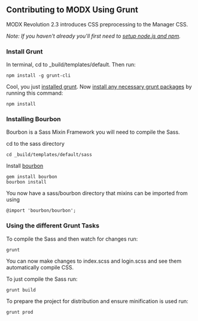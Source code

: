 ## Contributing to MODX Using Grunt
MODX Revolution 2.3 introduces CSS preprocessing to the Manager CSS. 

_Note: If you haven't already you'll first need to [setup node.js and npm](http://shapeshed.com/setting-up-nodejs-and-npm-on-mac-osx/)._

### Install Grunt
In terminal, cd to _build/templates/default. Then run:

	npm install -g grunt-cli
	
Cool, you just [installed grunt](http://gruntjs.com/getting-started#installing-the-cli). Now [install any necessary grunt packages](http://gruntjs.com/getting-started#installing-grunt-and-gruntplugins) by running this command:

	npm install
	
### Installing Bourbon
Bourbon is a Sass Mixin Framework you will need to compile the Sass.

cd to the sass directory
	
	cd _build/templates/default/sass
	
Install [bourbon](https://github.com/thoughtbot/bourbon#non-rails-projects)

	gem install bourbon
	bourbon install
	
You now have a sass/bourbon directory that mixins can be imported from using

	@import 'bourbon/bourbon';
	
### Using the different Grunt Tasks
To compile the Sass and then watch for changes run:

	grunt
	
You can now make changes to index.scss and login.scss and see them automatically compile CSS.
	
To just compile the Sass run:

	grunt build
	
To prepare the project for distribution and ensure minification is used run:

	grunt prod
